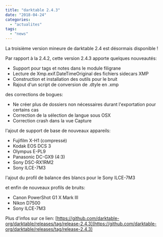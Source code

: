 ```yaml
---
title: "darktable 2.4.3"
date: "2018-04-24"
categories: 
  - "actualites"
tags: 
  - "news"
---
```


La troisième version mineure de darktable 2.4 est désormais disponible !

Par rapport à la 2.4.2, cette version 2.4.3 apporte quelques nouveautés:

- Support pour tags et notes dans le module filigrane
- Lecture de Xmp.exif.DateTimeOriginal des fichiers sidecars XMP
- Construction et installation des outils pour le bruit
- Rajout d'un script de conversion de .dtyle en .xmp

des corrections de bogues:

- Ne créer plus de dossiers non nécessaires durant l'exportation pour certains cas
- Correction de la sélection de langue sous OSX
- Correction crash dans la vue Capture

l'ajout de support de base de nouveaux appareils:

- Fujifilm X-H1 (compressé)
- Kodak EOS DCS 3
- Olympus E-PL9
- Panasonic DC-GX9 (4:3)
- Sony DSC-RX1RM2
- Sony ILCE-7M3

l'ajout du profil de balance des blancs pour le Sony ILCE-7M3

et enfin de nouveaux profils de bruits:

- Canon PowerShot G1 X Mark III
- Nikon D7500
- Sony ILCE-7M3

Plus d'infos sur ce lien: [https://github.com/darktable-org/darktable/releases/tag/release-2.4.3](https://github.com/darktable-org/darktable/releases/tag/release-2.4.3)
